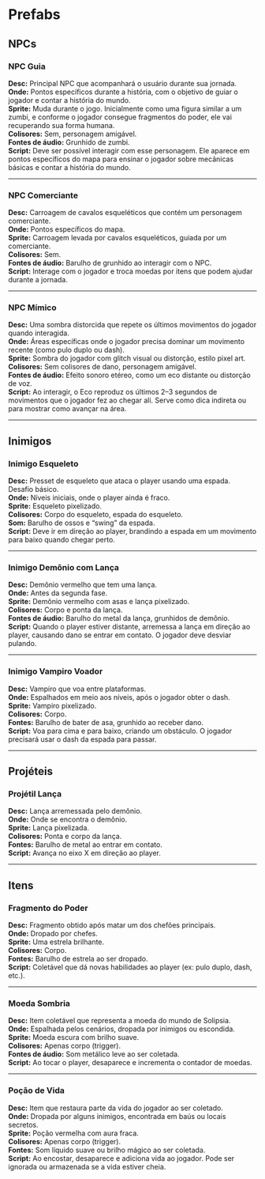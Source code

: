 # Prefabs

## NPCs

### NPC Guia  
**Desc:** Principal NPC que acompanhará o usuário durante sua jornada.  
**Onde:** Pontos específicos durante a história, com o objetivo de guiar o jogador e contar a história do mundo.  
**Sprite:** Muda durante o jogo. Inicialmente como uma figura similar a um zumbi, e conforme o jogador consegue fragmentos do poder, ele vai recuperando sua forma humana.  
**Colisores:** Sem, personagem amigável.  
**Fontes de áudio:** Grunhido de zumbi.  
**Script:** Deve ser possível interagir com esse personagem. Ele aparece em pontos específicos do mapa para ensinar o jogador sobre mecânicas básicas e contar a história do mundo.

---

### NPC Comerciante  
**Desc:** Carroagem de cavalos esqueléticos que contém um personagem comerciante.  
**Onde:** Pontos específicos do mapa.  
**Sprite:** Carroagem levada por cavalos esqueléticos, guiada por um comerciante.  
**Colisores:** Sem.  
**Fontes de áudio:** Barulho de grunhido ao interagir com o NPC.  
**Script:** Interage com o jogador e troca moedas por itens que podem ajudar durante a jornada.

---

### NPC Mímico  
**Desc:** Uma sombra distorcida que repete os últimos movimentos do jogador quando interagida.  
**Onde:** Áreas específicas onde o jogador precisa dominar um movimento recente (como pulo duplo ou dash).  
**Sprite:** Sombra do jogador com glitch visual ou distorção, estilo pixel art.  
**Colisores:** Sem colisores de dano, personagem amigável.  
**Fontes de áudio:** Efeito sonoro etéreo, como um eco distante ou distorção de voz.  
**Script:** Ao interagir, o Eco reproduz os últimos 2–3 segundos de movimentos que o jogador fez ao chegar ali. Serve como dica indireta ou para mostrar como avançar na área.

---

## Inimigos

### Inimigo Esqueleto  
**Desc:** Presset de esqueleto que ataca o player usando uma espada. Desafio básico.  
**Onde:** Níveis iniciais, onde o player ainda é fraco.  
**Sprite:** Esqueleto pixelizado.  
**Colisores:** Corpo do esqueleto, espada do esqueleto.  
**Som:** Barulho de ossos e “swing” da espada.  
**Script:** Deve ir em direção ao player, brandindo a espada em um movimento para baixo quando chegar perto.

---

### Inimigo Demônio com Lança  
**Desc:** Demônio vermelho que tem uma lança.  
**Onde:** Antes da segunda fase.  
**Sprite:** Demônio vermelho com asas e lança pixelizado.  
**Colisores:** Corpo e ponta da lança.  
**Fontes de áudio:** Barulho do metal da lança, grunhidos de demônio.  
**Script:** Quando o player estiver distante, arremessa a lança em direção ao player, causando dano se entrar em contato. O jogador deve desviar pulando.

---

### Inimigo Vampiro Voador  
**Desc:** Vampiro que voa entre plataformas.  
**Onde:** Espalhados em meio aos níveis, após o jogador obter o dash.  
**Sprite:** Vampiro pixelizado.  
**Colisores:** Corpo.  
**Fontes:** Barulho de bater de asa, grunhido ao receber dano.  
**Script:** Voa para cima e para baixo, criando um obstáculo. O jogador precisará usar o dash da espada para passar.

---

## Projéteis

### Projétil Lança  
**Desc:** Lança arremessada pelo demônio.  
**Onde:** Onde se encontra o demônio.  
**Sprite:** Lança pixelizada.  
**Colisores:** Ponta e corpo da lança.  
**Fontes:** Barulho de metal ao entrar em contato.  
**Script:** Avança no eixo X em direção ao player.

---

## Itens

### Fragmento do Poder  
**Desc:** Fragmento obtido após matar um dos chefões principais.  
**Onde:** Dropado por chefes.  
**Sprite:** Uma estrela brilhante.  
**Colisores:** Corpo.  
**Fontes:** Barulho de estrela ao ser dropado.  
**Script:** Coletável que dá novas habilidades ao player (ex: pulo duplo, dash, etc.).

---

### Moeda Sombria  
**Desc:** Item coletável que representa a moeda do mundo de Solipsia.  
**Onde:** Espalhada pelos cenários, dropada por inimigos ou escondida.  
**Sprite:** Moeda escura com brilho suave.  
**Colisores:** Apenas corpo (trigger).  
**Fontes de áudio:** Som metálico leve ao ser coletada.  
**Script:** Ao tocar o player, desaparece e incrementa o contador de moedas.

---

### Poção de Vida  
**Desc:** Item que restaura parte da vida do jogador ao ser coletado.  
**Onde:** Dropada por alguns inimigos, encontrada em baús ou locais secretos.  
**Sprite:** Poção vermelha com aura fraca.  
**Colisores:** Apenas corpo (trigger).  
**Fontes:** Som líquido suave ou brilho mágico ao ser coletada.  
**Script:** Ao encostar, desaparece e adiciona vida ao jogador. Pode ser ignorada ou armazenada se a vida estiver cheia.

